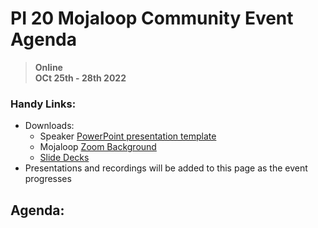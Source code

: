 # PI 20 Mojaloop Community Event Agenda

> **Online**  
> __OCt 25th - 28th 2022__

### Handy Links:
* Downloads:
  - Speaker [PowerPoint presentation template](./presentations/presentation_template.pptx)
  - Mojaloop [Zoom Background](./presentations/zoom_bg.png)  
  - [Slide Decks](https://github.com/mojaloop/documentation-artifacts/tree/master/presentations/pi_19_july_2022/presentations)
* Presentations and recordings will be added to this page as the event progresses

## Agenda:

